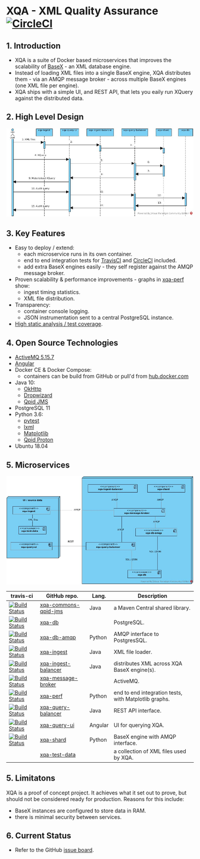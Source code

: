 # XQA - XML Quality Assurance [![CircleCI](https://circleci.com/gh/jameshnsears/xqa-documentation.svg?style=svg)](https://circleci.com/gh/jameshnsears/xqa-documentation)
## 1. Introduction
* XQA is a suite of Docker based microservices that improves the scalability of [BaseX](http://basex.org/) - an XML database engine.
* Instead of loading XML files into a single BaseX engine, XQA distributes them - via an AMQP message broker - across multiple BaseX engines (one XML file per engine).
* XQA ships with a simple UI, and REST API, that lets you eaily run XQuery against the distributed data.

## 2. High Level Design
![High Level Design](uml/xqa-documentation/high-level-design.jpg)

## 3. Key Features
* Easy to deploy / extend:
    * each microservice runs in its own container.
    * end to end integration tests for [TravisCI](https://github.com/jameshnsears/xqa-perf/blob/master/.travis.yml) and [CircleCI](https://github.com/jameshnsears/xqa-documentation/blob/master/.circleci/config.yml) included.
    * add extra BaseX engines easily - they self register against the AMQP message broker.
* Proven scalability & performance improvements - graphs in [xqa-perf](https://github.com/jameshnsears/xqa-perf) show:
    * ingest timing statistics.
    * XML file distribution.
* Transparency:
    * container console logging.
    * JSON instrumentation sent to a central PostgreSQL instance.
* [High static analysis / test coverage](QUALITY-RADIATOR.md).

## 4. Open Source Technologies
* [ActiveMQ 5.15.7](http://activemq.apache.org/)
* [Angular](https://angular.io/)
* Docker CE & Docker Compose:
    * containers can be build from GitHub or pull'd from [hub.docker.com](https://hub.docker.com/)
* Java 10:
    * [OkHttp](http://square.github.io/okhttp/)
    * [Dropwizard](http://www.dropwizard.io/)
    * [Qpid JMS](https://qpid.apache.org/components/jms/index.html)
* PostgreSQL 11
* Python 3.6:
    * [pytest](https://docs.pytest.org/en/latest/)
    * [lxml](https://lxml.de/)
    * [Matplotlib](https://matplotlib.org/)
    * [Qpid Proton](https://qpid.apache.org/proton/)
* Ubuntu 18.04

## 5. Microservices
![microservices](uml/xqa-documentation/microservices.jpg)

| travis-ci | GitHub repo. | Lang. | Description |
| ------------- | ------------- | ------------- | ------------- |
| [![Build Status](https://travis-ci.org/jameshnsears/xqa-commons-qpid-jms.svg?branch=master)](https://travis-ci.org/jameshnsears/xqa-commons-qpid-jms) | [xqa-commons-qpid-jms](https://github.com/jameshnsears/xqa-commons-qpid-jms) | Java | a Maven Central shared library. |
| [![Build Status](https://travis-ci.org/jameshnsears/xqa-db.svg?branch=master)](https://travis-ci.org/jameshnsears/xqa-db) | [xqa-db](https://github.com/jameshnsears/xqa-db) | | PostgreSQL. |
| [![Build Status](https://travis-ci.org/jameshnsears/xqa-db-amqp.svg?branch=master)](https://travis-ci.org/jameshnsears/xqa-db-amqp) | [xqa-db-amqp](https://github.com/jameshnsears/xqa-db-amqp) | Python | AMQP interface to PostgresSQL. |
| [![Build Status](https://travis-ci.org/jameshnsears/xqa-ingest.svg?branch=master)](https://travis-ci.org/jameshnsears/xqa-ingest) | [xqa-ingest](https://github.com/jameshnsears/xqa-ingest) | Java | XML file loader. |
| [![Build Status](https://travis-ci.org/jameshnsears/xqa-ingest-balancer.svg?branch=master)](https://travis-ci.org/jameshnsears/xqa-ingest-balancer) | [xqa-ingest-balancer](https://github.com/jameshnsears/xqa-ingest-balancer) | Java | distributes XML across XQA BaseX engine(s). |
| [![Build Status](https://travis-ci.org/jameshnsears/xqa-message-broker.svg?branch=master)](https://travis-ci.org/jameshnsears/xqa-message-broker) | [xqa-message-broker](https://github.com/jameshnsears/xqa-message-broker) |  | ActiveMQ. |
| [![Build Status](https://travis-ci.org/jameshnsears/xqa-perf.svg?branch=master)](https://travis-ci.org/jameshnsears/xqa-perf) | [xqa-perf](https://github.com/jameshnsears/xqa-perf) | Python | end to end integration tests, with Matplotlib graphs. |
| [![Build Status](https://travis-ci.org/jameshnsears/xqa-query-balancer.svg?branch=master)](https://travis-ci.org/jameshnsears/xqa-query-balancer) | [xqa-query-balancer](https://github.com/jameshnsears/xqa-query-balancer) | Java | REST API interface. |
| [![Build Status](https://travis-ci.org/jameshnsears/xqa-query-ui.svg?branch=master)](https://travis-ci.org/jameshnsears/xqa-query-ui) | [xqa-query-ui](https://github.com/jameshnsears/xqa-query-ui) | Angular | UI for querying XQA. |
| [![Build Status](https://travis-ci.org/jameshnsears/xqa-shard.svg?branch=master)](https://travis-ci.org/jameshnsears/xqa-shard) | [xqa-shard](https://github.com/jameshnsears/xqa-shard) | Python | BaseX engine with AMQP interface. |
|  | [xqa-test-data](https://github.com/jameshnsears/xqa-test-data) |  | a collection of XML files used by XQA. |

## 5. Limitatons
XQA is a proof of concept project. It achieves what it set out to prove, but should not be considered ready for production. Reasons for this include:
* BaseX instances are configured to store data in RAM.
* there is minimal security between services. 

## 6. Current Status
* Refer to the GitHub [issue board](https://github.com/jameshnsears/xqa-documentation/projects/1).
